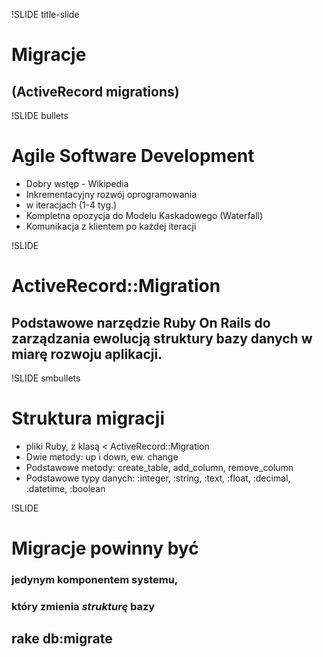 !SLIDE title-slide

# Migracje
## (ActiveRecord migrations)

!SLIDE bullets

# Agile Software Development

* Dobry wstęp - Wikipedia
* Inkrementacyjny rozwój oprogramowania
* w iteracjach (1-4 tyg.)
* Kompletna opozycja do Modelu Kaskadowego (Waterfall)
* Komunikacja z klientem po każdej iteracji

!SLIDE

# ActiveRecord::Migration

## Podstawowe narzędzie Ruby On Rails do zarządzania ewolucją struktury bazy danych w miarę rozwoju aplikacji.

!SLIDE smbullets

# Struktura migracji

* pliki Ruby, z klasą < ActiveRecord::Migration
* Dwie metody: up i down, ew. change
* Podstawowe metody: create\_table, add\_column, remove\_column
* Podstawowe typy danych: :integer, :string, :text, :float, :decimal, :datetime, :boolean

!SLIDE

# Migracje powinny być
### jedynym komponentem systemu,
### który zmienia _strukturę_ bazy

## rake db:migrate
